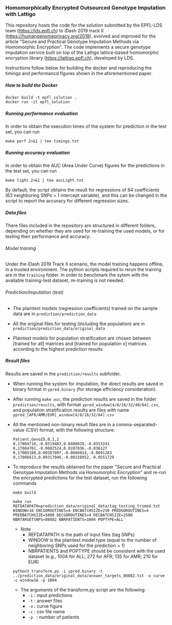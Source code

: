### Homomorphically Encrypted Outsourced Genotype Imputation with Lattigo
This repository hosts the code for the solution submitted by the EPFL-LDS team (https://lds.epfl.ch) to iDash 2019 track II (https://humangenomeprivacy.org/2019), evolved and improved for the article "Secure and Practical Genotype Imputation Methods via Homomorphic Encryption". The code implements a secure genotype imputation service built on top of the Lattigo lattice-based homomorphic encryption library (https://lattigo.epfl.ch), developed by LDS.

Instructions follow below for building the docker and reproducing the timings and performancd figures shown in the aforementioned paper.

##### How to build the Docker

```
docker build -t epfl_solution .
docker run -it epfl_solution
```

##### Running performance evaluation

In order to obtain the execution times of the system for prediction in the test set, you can run

```
make perf 2>&1 | tee timings.txt
```

##### Running accuracy evaluation

In order to obtain the AUC (Area Under Curve) figures for the predictions in the test set, you can run 
```
make light 2>&1 | tee aucLight.txt
```
By default, the script obtains the result for regressions of 64 coefficients (63 neighboring SNPs + 1 intercept variable), and this can be changed in the script to report the accuracy for different regression sizes.


##### Data files
There files included in the repository are structured in different folders, depending on whether they are used for re-training the used models, or for testing their performance and accuracy:

###### Model training
Under the iDash 2019 Track II scenario, the model training happens offline, in a trusted environment. The python scripts required to rerun the training are in the `training` folder. In order to benchmark the sytem with the available training-test dataset, re-training is not needed.

###### Prediction/Imputation (test)
- The plaintext models (regression coefficients) trained on the sample data are in `prediction/prediction_data`
- All the original files for testing (including the population) are in `prediction/prediction_data/original_data`

-  Plaintext models for population stratification are chosen between [trained for all] matrices and [trained for population x] matrices according to the highest prediction results 

##### Result files
Results are saved in the `prediction/results` subfolder.

- When running the system for imputation, the direct results are saved in binary format in `ypred.binary` (for storage efficiency consideration).

- After running `make auc`, the prediction results are saved in the folder `prediction/results`, with format `ypred_window[4/8/16/32/48/64].csv`, and population stratification results are files with name `ypred_[AFR/AMR/EUR]_window[4/8/16/32/64].csv`

- All the mentioned non-binary result files are in a comma-separated-value (CSV) format, with the following structure:

  ```
  Patient,GenoID,0,1,2
  0,17084716,-0.0519483,0.0480828,-0.0553241
  0,17084761,-0.0602524,0.0287036,-0.036127
  0,17085108,0.00387097,-0.0046014,-0.0691283
  0,17086613,0.00317046,-0.00328952,-0.0551729
  ```

- To reproduce the results obtained for the paper "Secure and Practical Genotype Imputation Methods via Homomorphic Encryption" and re-run the encrypted predictions for the test dataset, run the following commands 

  ```
  make build
  ```

  ```
  make run REFDATAPATH=prediction_data/original_data/tag_testing_trimed.txt WINDOW=16 ENCGOROUTINES=4 ENCBATCHSIZE=250 PREDGOROUTINES=4 PREDBATCHSIZE=5000 DECGOROUTINES=4 DECBATCHSIZE=2500 NBRTARGETSNPS=80882 NBRPATIENTS=1004 POPTYPE=ALL
  ```

  - Note
    - REFDATAPATH is the path of input files (tag SNPs)
    - WINDOW is the plaintext model type (equal to the number of neighboring SNPs used for the prediction + 1)
    - NBRPATIENTS and POPTYPE should be consistent with the used dataset (e.g., 1004 for ALL; 272 for AFR; 135 for AMR; 210 for EUR)

  ```
  python3 transform.py -i ypred.binary -t ../prediction_data/original_data/answer_targets_80882.txt -o curve -c window16 -p 1004
  ```

  - The arguments of the transform.py script are the following: 
    - `-i` : input predictions
    - `-t` : answer files
    - `-o` : curve figure
    - `-c` : csv file name
    - `-p ` : number of patients 
